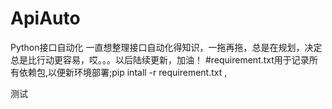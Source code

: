 # ApiAuto
Python接口自动化
一直想整理接口自动化得知识，一拖再拖，总是在规划，决定总是比行动更容易，哎。。。以后陆续更新，加油！
#requirement.txt用于记录所有依赖包,以便新环境部署;pip intall -r requirement.txt
,

测试